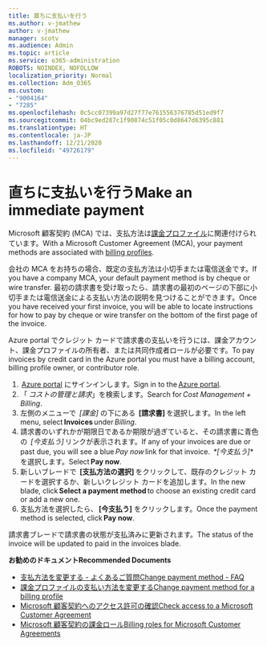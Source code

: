 ```yaml
---
title: 直ちに支払いを行う
ms.author: v-jmathew
author: v-jmathew
manager: scotv
ms.audience: Admin
ms.topic: article
ms.service: o365-administration
ROBOTS: NOINDEX, NOFOLLOW
localization_priority: Normal
ms.collection: Adm_O365
ms.custom:
- "9004164"
- "7285"
ms.openlocfilehash: 0c5cc07399a97d27f77e761556376785d51ed9f7
ms.sourcegitcommit: 04bc9ed287c1f90874c51f05c0d8647d6395c881
ms.translationtype: HT
ms.contentlocale: ja-JP
ms.lasthandoff: 12/21/2020
ms.locfileid: "49726179"
---
```

# <a name="make-an-immediate-payment"></a><span data-ttu-id="39ae2-102">直ちに支払いを行う</span><span class="sxs-lookup"><span data-stu-id="39ae2-102">Make an immediate payment</span></span>

<span data-ttu-id="39ae2-103">Microsoft 顧客契約 (MCA) では、支払方法は[課金プロファイル](https://docs.microsoft.com/azure/billing/billing-how-to-change-credit-card?WT.mc_id=Portal-Microsoft_Azure_Support#change-payment-method-for-a-billing-profile)に関連付けられています。</span><span class="sxs-lookup"><span data-stu-id="39ae2-103">With a Microsoft Customer Agreement (MCA), your payment methods are associated with [billing profiles](https://docs.microsoft.com/azure/billing/billing-how-to-change-credit-card?WT.mc_id=Portal-Microsoft_Azure_Support#change-payment-method-for-a-billing-profile).</span></span>

<span data-ttu-id="39ae2-104">会社の MCA をお持ちの場合、既定の支払方法は小切手または電信送金です。</span><span class="sxs-lookup"><span data-stu-id="39ae2-104">If you have a company MCA, your default payment method is by cheque or wire transfer.</span></span> <span data-ttu-id="39ae2-105">最初の請求書を受け取ったら、請求書の最初のページの下部に小切手または電信送金による支払い方法の説明を見つけることができます。</span><span class="sxs-lookup"><span data-stu-id="39ae2-105">Once you have received your first invoice, you will be able to locate instructions for how to pay by cheque or wire transfer on the bottom of the first page of the invoice.</span></span>

<span data-ttu-id="39ae2-106">Azure portal でクレジット カードで請求書の支払いを行うには、課金アカウント、課金プロファイルの所有者、または共同作成者ロールが必要です。</span><span class="sxs-lookup"><span data-stu-id="39ae2-106">To pay invoices by credit card in the Azure portal you must have a billing account, billing profile owner, or contributor role.</span></span>

1. <span data-ttu-id="39ae2-107"> [Azure portal](https://portal.azure.com/) にサインインします。</span><span class="sxs-lookup"><span data-stu-id="39ae2-107">Sign in to the [Azure portal](https://portal.azure.com/).</span></span>
2. <span data-ttu-id="39ae2-108">「 *コストの管理と請求*」を検索します。</span><span class="sxs-lookup"><span data-stu-id="39ae2-108">Search for *Cost Management + Billing*.</span></span>
3. <span data-ttu-id="39ae2-109">左側のメニューで  *[課金]* の下にある  **[請求書]** を選択します。</span><span class="sxs-lookup"><span data-stu-id="39ae2-109">In the left menu, select **Invoices** under *Billing*.</span></span>
4. <span data-ttu-id="39ae2-110">請求書のいずれかが期限日であるか期限が過ぎていると、その請求書に青色の  *[今支払う]* リンクが表示されます。</span><span class="sxs-lookup"><span data-stu-id="39ae2-110">If any of your invoices are due or past due, you will see a blue *Pay now* link for that invoice.</span></span> <span data-ttu-id="39ae2-111"> *\*[今支払う]** を選択します。</span><span class="sxs-lookup"><span data-stu-id="39ae2-111">Select **Pay now**.</span></span>
5. <span data-ttu-id="39ae2-112">新しいブレードで  **[支払方法の選択]** をクリックして、既存のクレジット カードを選択するか、新しいクレジット カードを追加します。</span><span class="sxs-lookup"><span data-stu-id="39ae2-112">In the new blade, click **Select a payment method** to choose an existing credit card or add a new one.</span></span>
6. <span data-ttu-id="39ae2-113">支払方法を選択したら、 **[今支払う]** をクリックします。</span><span class="sxs-lookup"><span data-stu-id="39ae2-113">Once the payment method is selected, click **Pay now**.</span></span>

<span data-ttu-id="39ae2-114">請求書ブレードで請求書の状態が支払済みに更新されます。</span><span class="sxs-lookup"><span data-stu-id="39ae2-114">The status of the invoice will be updated to paid in the invoices blade.</span></span>

<span data-ttu-id="39ae2-115">**お勧めのドキュメント**</span><span class="sxs-lookup"><span data-stu-id="39ae2-115">**Recommended Documents**</span></span>

- [<span data-ttu-id="39ae2-116">支払方法を変更する - よくあるご質問</span><span class="sxs-lookup"><span data-stu-id="39ae2-116">Change payment method - FAQ</span></span>](https://docs.microsoft.com/azure/billing/billing-how-to-change-credit-card?WT.mc_id=Portal-Microsoft_Azure_Support#frequently-asked-questions)
- [<span data-ttu-id="39ae2-117">課金プロファイルの支払い方法を変更する</span><span class="sxs-lookup"><span data-stu-id="39ae2-117">Change payment method for a billing profile</span></span>](https://docs.microsoft.com/azure/cost-management-billing/manage/change-credit-card?WT.mc_id=Portal-Microsoft_Azure_Support#manage-credit-cards-for-a-microsoft-customer-agreement)
- [<span data-ttu-id="39ae2-118">Microsoft 顧客契約へのアクセス許可の確認</span><span class="sxs-lookup"><span data-stu-id="39ae2-118">Check access to a Microsoft Customer Agreement</span></span>](https://docs.microsoft.com/azure/cost-management-billing/manage/change-credit-card?WT.mc_id=Portal-Microsoft_Azure_Support%22%20%5Cl%20%22manage-credit-cards-for-a-microsoft-customer-agreement%22%20%5Ct%20%22_blank#check-the-type-of-your-account)
- [<span data-ttu-id="39ae2-119">Microsoft 顧客契約の課金ロール</span><span class="sxs-lookup"><span data-stu-id="39ae2-119">Billing roles for Microsoft Customer Agreements</span></span>](https://docs.microsoft.com/azure/cost-management-billing/manage/understand-mca-roles)
